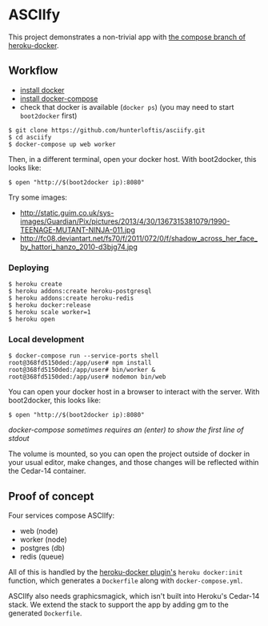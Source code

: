 # ASCIIfy

This project demonstrates a non-trivial app with
[the compose branch of heroku-docker](https://github.com/heroku/heroku-docker/tree/compose).

## Workflow

- [install docker](https://docs.docker.com/installation/)
- [install docker-compose](https://docs.docker.com/compose/install/)
- check that docker is available (`docker ps`) (you may need to start `boot2docker` first)

```
$ git clone https://github.com/hunterloftis/asciify.git
$ cd asciify
$ docker-compose up web worker
```

Then, in a different terminal, open your docker host.
With boot2docker, this looks like:

```
$ open "http://$(boot2docker ip):8080"
```

Try some images:

- http://static.guim.co.uk/sys-images/Guardian/Pix/pictures/2013/4/30/1367315381079/1990-TEENAGE-MUTANT-NINJA-011.jpg
- http://fc08.deviantart.net/fs70/f/2011/072/0/f/shadow_across_her_face_by_hattori_hanzo_2010-d3bjg74.jpg

### Deploying

```
$ heroku create
$ heroku addons:create heroku-postgresql
$ heroku addons:create heroku-redis
$ heroku docker:release
$ heroku scale worker=1
$ heroku open
```

### Local development

```
$ docker-compose run --service-ports shell
root@368fd5150ded:/app/user# npm install
root@368fd5150ded:/app/user# bin/worker &
root@368fd5150ded:/app/user# nodemon bin/web
```

You can open your docker host in a browser to interact with the server.
With boot2docker, this looks like:

```
$ open "http://$(boot2docker ip):8080"
```

*docker-compose sometimes requires an (enter) to show the first line of stdout*

The volume is mounted, so you can open the project outside of docker in your usual editor,
make changes, and those changes will be reflected within the Cedar-14 container.

## Proof of concept

Four services compose ASCIIfy:

- web (node)
- worker (node)
- postgres (db)
- redis (queue)

All of this is handled by the [heroku-docker plugin's](https://github.com/heroku/heroku-docker/tree/compose)
`heroku docker:init` function, which generates a `Dockerfile` along with
`docker-compose.yml`.

ASCIIfy also needs graphicsmagick, which isn't built into Heroku's Cedar-14 stack.
We extend the stack to support the app by adding gm to the generated `Dockerfile`.
